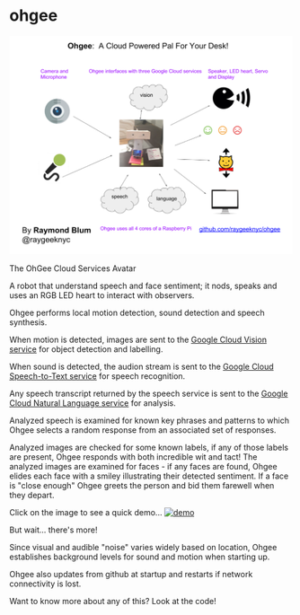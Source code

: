 # ohgee
![In a nutshell](ohgee-one-page.png?raw=true "Overview")

The OhGee Cloud Services Avatar

A robot that understand speech and face sentiment; it nods, speaks and uses an RGB LED heart to interact with observers.

Ohgee performs local motion detection, sound detection and speech synthesis.

When motion is detected, images are sent to the [Google Cloud Vision service](https://cloud.google.com/vision/) for object detection and labelling.

When sound is detected, the audion stream is sent to the [Google Cloud Speech-to-Text service](https://cloud.google.com/speech-to-text/) for speech recognition.

Any speech transcript returned by the speech service is sent to the [Google Cloud Natural Language service](https://cloud.google.com/natural-language/) for analysis.

Analyzed speech is examined for known key phrases and patterns to which Ohgee selects a random response from an associated set of responses.

Analyzed images are checked for some known labels, if any of those labels are present, Ohgee responds with both incredible wit and tact!
The analyzed images are examined for faces - if any faces are found, Ohgee elides each face with a smiley illustrating their detected sentiment.
If a face is "close enough" Ohgee greets the person and bid them farewell when they depart.

Click on the image to see a quick demo...
[![demo](https://lh3.googleusercontent.com/T6kej9_cPDlSEd9RuixM6UfAnxD8Pn4kLtyg_F677h9dnkVcso314qCQtXiW7K5VIEyRATo-EFPbc4WX2Xl8VG_7bPn4D961hQTSD9dbOrtMporHQnpOHncr2e-oLg8B57IDEyb4fTmVGxK8vqjXDnppachEpghAH3_rr-hcVVWqQVJpJ8EI9cqRX13twzbzODYKb2m9ZLa4tdvgnOyym5mPU87Bz098QADv8DqgaEtCTxs4lVOE7mbAZgqv4X3G_z-o5e2ZVGOPvj13gdNQAJrl6GISkuVsPmTK9YQUE7L0rgLOD8FCmX1fvJfK4dMSyxmeDcyErcTAkwCfoN1EfWugtoMkxtkrq2eI3l7nl84x_Xu1XE5umZ1lpVeCL7C8wV6uaERk6ENYklICMdqmGo9Kg4edn3tR7eVIso6LTzdXxLSMMlhiEkCk36c_LmVHes6ZNrX_y9c9IywPydiaWsy7eIxX-x3URVtep3RRoR-y4uibEDoCx00TiWnEA84pk4Yw93SO8c77TGdXiIBbYC4RGvCKaMTD6SxxFg1AHUDhpNNLKqqaquGSkgJS_o8kgZtU542A-lmX8XxZobiCH2Amy83ybtX5pU8XUr0RnzDnPm74WPJFKchbByj6gc3p=s250-k-rw-no)](https://youtu.be/PBYmpuFzArQ "Ohgee demo")


But wait... there's more!

Since visual and audible "noise" varies widely based on location, Ohgee establishes background levels for sound and motion when starting up.

Ohgee also updates from github at startup and restarts if network connectivity is lost.

Want to know more about any of this? Look at the code!

